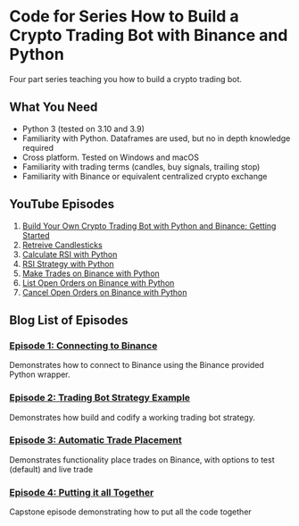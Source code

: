 # Code for Series How to Build a Crypto Trading Bot with Binance and Python

Four part series teaching you how to build a crypto trading bot.

## What You Need
- Python 3 (tested on 3.10 and 3.9)
- Familiarity with Python. Dataframes are used, but no in depth knowledge required
- Cross platform. Tested on Windows and macOS
- Familiarity with trading terms (candles, buy signals, trailing stop)
- Familiarity with Binance or equivalent centralized crypto exchange

## YouTube Episodes
1. [Build Your Own Crypto Trading Bot with Python and Binance: Getting Started](https://youtu.be/NBL-Id7vNl8)
2. [Retreive Candlesticks](https://youtu.be/VsDdOuNV_Ng)
3. [Calculate RSI with Python](https://youtu.be/uac7RDDxhQo)
4. [RSI Strategy with Python](https://youtu.be/0lrrEHY3A2M)
5. [Make Trades on Binance with Python](https://youtu.be/u5qm3bb1dVY)
6. [List Open Orders on Binance with Python](https://youtu.be/PzFQUYiSgHk)
7. [Cancel Open Orders on Binance with Python](https://youtu.be/LONTnViHjPo)

## Blog List of Episodes
### [Episode 1: Connecting to Binance](https://www.appnologyjames.com/how-to-build-a-crypto-trading-bot-with-binance-and-python-connect-to-binance/)
Demonstrates how to connect to Binance using the Binance provided Python wrapper. 

### [Episode 2: Trading Bot Strategy Example](https://www.appnologyjames.com/how-to-build-a-crypto-trading-bot-with-binance-and-python-trading-bot-strategy-example/)
Demonstrates how build and codify a working trading bot strategy. 

### [Episode 3: Automatic Trade Placement](https://www.appnologyjames.com/how-to-build-a-crypto-trading-bot-with-binance-and-python-automating-trade-placement/)
Demonstrates functionality place trades on Binance, with options to test (default) and live trade

### [Episode 4: Putting it all Together](https://www.appnologyjames.com/how-to-build-a-crypto-trading-bot-with-binance-and-python-putting-it-all-together/)
Capstone episode demonstrating how to put all the code together


